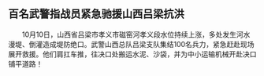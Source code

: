 ## 百名武警指战员紧急驰援山西吕梁抗洪
　　10月10日，山西省吕梁市孝义市磁窑河孝义段水位持续上涨，多处发生河水漫堤、倒灌造成堤防绝口。武警山西总队吕梁支队集结100名兵力，紧急赶赴现场展开救援。他们肩扛车推，往决口处搬运水泥、沙袋，并为中小运输机械开赴决口铺平道路！

